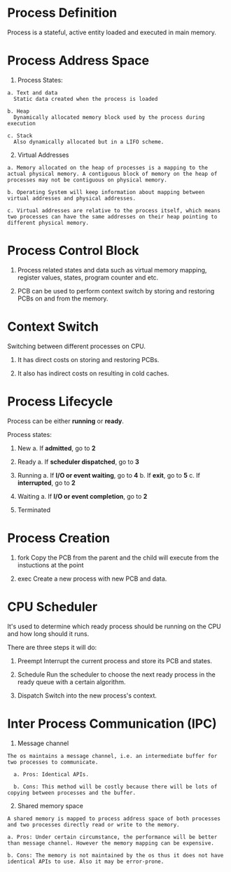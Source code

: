 # Process Definition

  Process is a stateful, active entity loaded and executed in main memory.

# Process Address Space

  1. Process States:

    a. Text and data
      Static data created when the process is loaded

    b. Heap
      Dynamically allocated memory block used by the process during execution

    c. Stack
      Also dynamically allocated but in a LIFO scheme.

  2. Virtual Addresses

    a. Memory allocated on the heap of processes is a mapping to the actual physical memory. A contiguous block of memory on the heap of processes may not be contiguous on physical memory.

    b. Operating System will keep information about mapping between virtual addresses and physical addresses.
    
    c. Virtual addresses are relative to the process itself, which means two processes can have the same addresses on their heap pointing to different physical memory.

# Process Control Block

  1. Process related states and data such as virtual memory mapping, register values, states, program counter and etc.

  2. PCB can be used to perform context switch by storing and restoring PCBs on and from the memory.

# Context Switch

  Switching between different processes on CPU.

  1. It has direct costs on storing and restoring PCBs.

  2. It also has indirect costs on resulting in cold caches.

# Process Lifecycle

  Process can be either **running** or **ready**.

  Process states:

  1. New
    a. If **admitted**, go to **2**

  2. Ready 
    a. If **scheduler dispatched**, go to **3**

  3. Running 
    a. If **I/O or event waiting**, go to **4**
    b. If **exit**, go to **5**
    c. If **interrupted**, go to **2**

  4. Waiting
    a. If **I/O or event completion**, go to **2**

  5. Terminated

# Process Creation

  1. fork
    Copy the PCB from the parent and the child will execute from the instuctions at the point

  2. exec 
    Create a new process with new PCB and data.

# CPU Scheduler 

  It's used to determine which ready process should be running on the CPU and how long should it runs.

  There are three steps it will do:

  1. Preempt
    Interrupt the current process and store its PCB and states.

  2. Schedule 
    Run the scheduler to choose the next ready process in the ready queue with a certain algorithm.

  3. Dispatch
    Switch into the new process's context.

# Inter Process Communication (IPC)

  1. Message channel

    The os maintains a message channel, i.e. an intermediate buffer for two processes to communicate.

      a. Pros: Identical APIs.

      b. Cons: This method will be costly because there will be lots of copying between processes and the buffer.

  2. Shared memory space

    A shared memory is mapped to process address space of both processes and two processes directly read or write to the memory.

    a. Pros: Under certain circumstance, the performance will be better than message channel. However the memory mapping can be expensive.
    
    b. Cons: The memory is not maintained by the os thus it does not have identical APIs to use. Also it may be error-prone.

